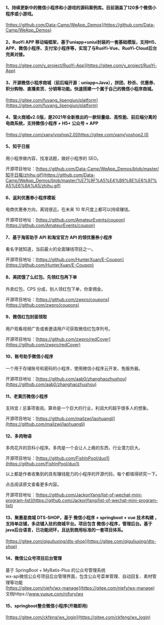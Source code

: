 #### 1、持续更新中的微信小程序和小游戏的源码案例库。目前涵盖了120多个微信小程序或小游戏。
[https://github.com/Data-Camp/WeApp_Demos](https://github.com/Data-Camp/WeApp_Demos)

#### 2、RuoYi APP 移动端框架，基于uniapp+uniui封装的一套基础模版，支持H5、APP、微信小程序、支付宝小程序等，实现了与RuoYi-Vue、RuoYi-Cloud后台完美对接。

[https://gitee.com/y_project/RuoYi-App](https://gitee.com/y_project/RuoYi-App)
#### 3、开源微信小程序商城（前后端开源：uniapp+Java），拼团、秒杀、优惠券、积分购物、直播卖货、分销等功能。快速搭建一个属于自己的微信小程序商城。

[https://gitee.com/fuyang_lipengjun/platform](https://gitee.com/fuyang_lipengjun/platform)

#### 4、萤火商城v2.0版，是2021年全新推出的一款轻量级、高性能、前后端分离的电商系统，支持微信小程序 + H5+ 公众号 + APP

[https://gitee.com/xany/yoshop2.0](https://gitee.com/xany/yoshop2.0)

#### 5、知乎日报

用小程序做内容，找准话题，做好小程序的 SEO。

开源项目地址：[https://github.com/Data-Camp/WeApp_Demos/blob/master/知乎日报/zhihu.gif](https://github.com/Data-Camp/WeApp_Demos/blob/master/%E7%9F%A5%E4%B9%8E%E6%97%A5%E6%8A%A5/zhihu.gif)

#### 6、返利优惠券小程序模板

电商优惠券方向，离钱很近。在未来 10 年尺度上都可以持续赚钱。

开源项目地址：[https://github.com/AmateurEvents/coupon](https://github.com/AmateurEvents/coupon)

#### 7、基于淘客助手 API 和淘宝官方 API 的领优惠券小程序

看名字就知道，当前最火的全面赚钱项目之一。

开源项目地址：[https://github.com/HunterXuan/E-Coupon](https://github.com/HunterXuan/E-Coupon)

#### 8、美团饿了么红包，先领红包再下单

外卖红包，CPS 分成，别人领红包下单，你拿佣金。

开源项目地址：[https://github.com/zwpro/coupons](https://github.com/zwpro/coupons)

#### 9、微信红包封面领取

用户观看视频广告或者邀请用户可获取微信红包序列号。

开源项目地址：[https://github.com/zwpro/redCover](https://github.com/zwpro/redCover)

#### 10、账号助手微信小程序

一个用于存储账号和密码的小程序，使用微信小程序云开发，免服务器。

开源项目地址：[https://github.com/aab0/zhanghaozhushou](https://github.com/aab0/zhanghaozhushou)

#### 11、老黄历微信小程序

支持宜 / 忌事项查阅。算命是一个巨大的行业，利润大的超乎很多人的想象。

开源项目地址：[https://github.com/mailzwj/laohuangli](https://github.com/mailzwj/laohuangli)

#### 12、多肉物语

多肉花卉的百科小程序。多肉是一个会让人上瘾的东西，行业潜力巨大。

开源项目地址：[https://github.com/FishInPool/duo1](https://github.com/FishInPool/duo1)

以上都是作者收集到的具有赚钱能力的小程序的开源代码，每个都值得研究一下。

点击阅读原文查看更多内容。

开源项目地址：[https://github.com/JackonYang/list-of-wechat-mini-program-list](https://github.com/JackonYang/list-of-wechat-mini-program-list)

#### 13、聚惠星商城 DTS-SHOP，基于 微信小程序 + springboot + vue 技术构建 ，支持单店铺，多店铺入驻的商城平台。项目包含 微信小程序，管理后台。基于java后台语言，已功能闭环，且达到商用标准的一套项目体系。

[https://gitee.com/qiguliuxing/dts-shop](https://gitee.com/qiguliuxing/dts-shop)

#### 14、微信公众号项目后台管理

基于 SpringBoot + MyBatis-Plus 的公众号管理系统<br />wx-api微信公众号项目后台管理界面，包含公众号菜单管理、自动回复、素材管理等功能<br />[https://gitee.com/niefy/wx-manage](https://gitee.com/niefy/wx-manage)<br />文档https://www.yuque.com/nifury/wx

#### 15、springboot整合微信小程序(开箱即用)

[https://gitee.com/ckfeng/wx_login](https://gitee.com/ckfeng/wx_login)